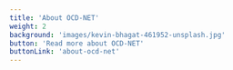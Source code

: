 ```yaml
---
title: 'About OCD-NET'
weight: 2
background: 'images/kevin-bhagat-461952-unsplash.jpg'
button: 'Read more about OCD-NET'
buttonLink: 'about-ocd-net'
---
```


